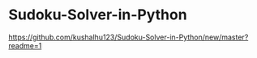 # Sudoku-Solver-in-Python
https://github.com/kushalhu123/Sudoku-Solver-in-Python/new/master?readme=1
